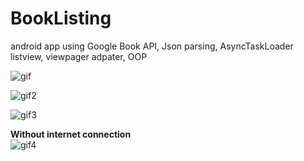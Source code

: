 # BookListing
android app using Google Book API, Json parsing, AsyncTaskLoader listview, viewpager adpater, OOP


![gif](https://github.com/jennifernghi/BookReader/blob/master/app/gif/1.gif)
</br>

![gif2](https://github.com/jennifernghi/BookReader/blob/master/app/gif/2.gif)
</br>

![gif3](https://github.com/jennifernghi/BookReader/blob/master/app/gif/3.gif)
</br>

<b>Without internet connection</b></br>
![gif4](https://github.com/jennifernghi/BookReader/blob/master/app/gif/4.gif)
</br>

